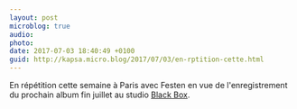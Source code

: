 ```yaml
---
layout: post
microblog: true
audio: 
photo: 
date: 2017-07-03 18:40:49 +0100
guid: http://kapsa.micro.blog/2017/07/03/en-rptition-cette.html
---
```

En répétition cette semaine à Paris avec Festen en vue de l'enregistrement du prochain album fin juillet au studio [Black Box](http://studioblackbox.fr/Studio_Black_Box_Enter/Black_Box_-_english_french.html).
